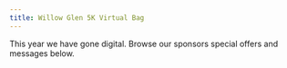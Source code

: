 ```yaml
---
title: Willow Glen 5K Virtual Bag
---
```

This year we have gone digital.  Browse our sponsors special offers and messages below.

